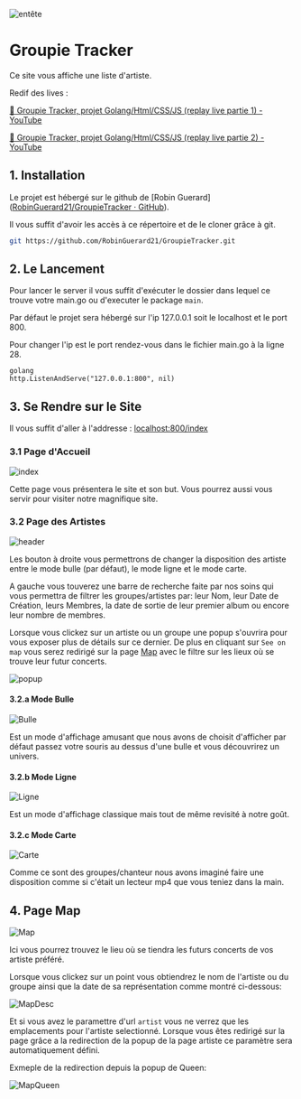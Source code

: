 ![entête](https://play.mcdueltown.fr/CSS/img/gt/entete.png)

# Groupie Tracker

Ce site vous affiche une liste d'artiste.

Redif des lives :

[🔴 Groupie Tracker, projet Golang/Html/CSS/JS (replay live partie 1) - YouTube](https://youtu.be/9474gO-5lRo)

[🔴 Groupie Tracker, projet Golang/Html/CSS/JS (replay live partie 2) - YouTube](https://youtu.be/x_gUDE3kgdg)

## 1. Installation

Le projet est hébergé sur le github de [Robin Guerard]([RobinGuerard21/GroupieTracker · GitHub](https://github.com/RobinGuerard21/GroupieTracker.git)).

Il vous suffit d'avoir les accès à ce répertoire et de le cloner grâce à git.

```bash
git https://github.com/RobinGuerard21/GroupieTracker.git
```

## 2. Le Lancement

Pour lancer le server il vous suffit d'exécuter le dossier dans lequel ce trouve votre main.go ou d'executer le package `main`.

Par défaut le projet sera hébergé sur l'ip 127.0.0.1 soit le localhost et le port 800.

Pour changer l'ip est le port rendez-vous dans le fichier main.go à la ligne 28.

```
golang
http.ListenAndServe("127.0.0.1:800", nil)
```

## 3. Se Rendre sur le Site

Il vous suffit d'aller à l'addresse : [localhost:800/index](http://localhost:800/index)

### 3.1 Page d'Accueil

![index](https://play.mcdueltown.fr/CSS/img/gt/gtindex.PNG)

Cette page vous présentera le site et son but. Vous pourrez aussi vous servir pour visiter notre magnifique site.

### 3.2 Page des Artistes

![header](https://play.mcdueltown.fr/CSS/img/gt/artisteheader.PNG)

Les bouton à droite vous permettrons de changer la disposition des artiste entre le mode bulle (par défaut), le mode ligne et le mode carte.

A gauche vous touverez une barre de recherche faite par nos soins qui vous permettra de filtrer les groupes/artistes par: leur Nom, leur Date de Création, leurs Membres, la date de sortie de leur premier album ou encore leur nombre de membres.

Lorsque vous clickez sur un artiste ou un groupe une popup s'ouvrira pour vous exposer plus de détails sur ce dernier. De plus en cliquant sur `See on map` vous serez redirigé sur la page [Map](https://git.ytrack.learn.ynov.com/RGUERARD/groupietracker#4-page-map) avec le filtre sur les lieux où se trouve leur futur concerts.

![popup](https://play.mcdueltown.fr/CSS/img/gt/artistedesc.PNG)

#### 3.2.a Mode Bulle

![Bulle](https://play.mcdueltown.fr/CSS/img/gt/artistebubble.PNG)

Est un mode d'affichage amusant que nous avons de choisit d'afficher par défaut passez votre souris au dessus d'une bulle et vous découvrirez un univers.

#### 3.2.b Mode Ligne

![Ligne](https://play.mcdueltown.fr/CSS/img/gt/artisterow.PNG)

Est un mode d'affichage classique mais tout de même revisité à notre goût.

#### 3.2.c Mode Carte

![Carte](https://play.mcdueltown.fr/CSS/img/gt/artistecard.PNG)

Comme ce sont des groupes/chanteur nous avons imaginé faire une disposition comme si c'était un lecteur mp4 que vous teniez dans la main.

## 4. Page Map

![Map](https://play.mcdueltown.fr/CSS/img/gt/gtmap.PNG)

Ici vous pourrez trouvez le lieu où se tiendra les futurs concerts de vos artiste préféré.

Lorsque vous clickez sur un point vous obtiendrez le nom de l'artiste ou du groupe ainsi que la date de sa représentation comme montré ci-dessous:

![MapDesc](https://play.mcdueltown.fr/CSS/img/gt/gtmapdesc.PNG)

Et si vous avez le paramettre d'url `artist` vous ne verrez que les emplacements pour l'artiste selectionné. Lorsque vous êtes redirigé sur la page grâce a la redirection de la popup de la page artiste ce paramètre sera automatiquement défini.

Exmeple de la redirection depuis la popup de Queen:

![MapQueen](https://play.mcdueltown.fr/CSS/img/gt/gtmapqueen.PNG)